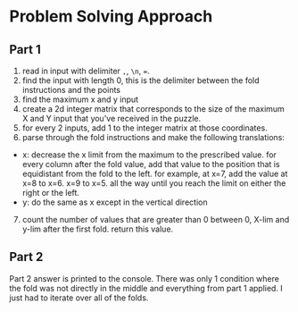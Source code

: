 # Problem Solving Approach

## Part 1

1. read in input with delimiter `,`, `\n`, `=`.
2. find the input with length 0, this is the delimiter between the fold instructions and the points
3. find the maximum x and y input
4. create a 2d integer matrix that corresponds to the size of the maximum X and Y input that you've received in the puzzle.
5. for every 2 inputs, add 1 to the integer matrix at those coordinates.
6. parse through the fold instructions and make the following translations:
- x: decrease the x limit from the maximum to the prescribed value. for every column after the fold value, add that value to the position that is equidistant from the fold to the left. for example, at x=7, add the value at x=8 to x=6. x=9 to x=5. all the way until you reach the limit on either the right or the left.
- y: do the same as x except in the vertical direction
7. count the number of values that are greater than 0 between 0, X-lim and y-lim after the first fold. return this value.

## Part 2

Part 2 answer is printed to the console. There was only 1 condition where the fold was not directly in the middle and everything from part 1 applied. I just had to iterate over all of the folds.